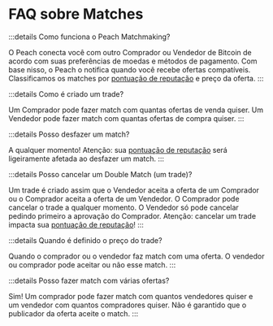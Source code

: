 # FAQ sobre Matches

:::details Como funciona o Peach Matchmaking?

O Peach conecta você com outro Comprador ou Vendedor de Bitcoin de acordo com suas preferências de moedas e métodos de pagamento.
Com base nisso, o Peach o notifica quando você recebe ofertas compatíveis.
Classificamos os matches por [pontuação de reputação](/faq/account/#what-does-the-peach-score-mean) e preço da oferta.
:::

:::details Como é criado um trade?

Um Comprador pode fazer match com quantas ofertas de venda quiser.
Um Vendedor pode fazer match com quantas ofertas de compra quiser.
:::

:::details Posso desfazer um match?

A qualquer momento!
Atenção: sua [pontuação de reputação](/faq/account/#what-does-the-peach-score-mean) será ligeiramente afetada ao desfazer um match.
:::

:::details Posso cancelar um Double Match (um trade)?

Um trade é criado assim que o Vendedor aceita a oferta de um Comprador ou o Comprador aceita a oferta de um Vendedor.
O Comprador pode cancelar o trade a qualquer momento.
O Vendedor só pode cancelar pedindo primeiro a aprovação do Comprador.
Atenção: cancelar um trade impacta sua [pontuação de reputação](/faq/account/#what-does-the-peach-score-mean)!
:::

:::details Quando é definido o preço do trade?

Quando o comprador ou o vendedor faz match com uma oferta.
O vendedor ou comprador pode aceitar ou não esse match.
:::

:::details Posso fazer match com várias ofertas?

Sim! Um comprador pode fazer match com quantos vendedores quiser e um vendedor com quantos compradores quiser.
Não é garantido que o publicador da oferta aceite o match.
:::
